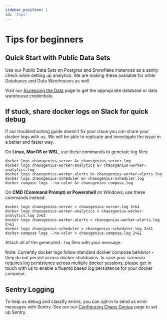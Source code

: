 ```yaml
---
sidebar_position: 1
id: 'tips'
---
```

# Tips for beginners

## Quick Start with Public Data Sets

Use our Public Data Sets on Postgres and Snowflake instances as a sanity check while setting up analytics. We are making these available for other Databases and Data Warehouses as well.

Visit our [Accessing the Data](/docs/Public_Datasets_Catalog/access_data) page to get the appropriate database or data warehouse credentials.

## If stuck, share docker logs on Slack for quick debug

If our troubleshooting guide doesn't fix your issue you can share your docker logs with us. We will be able to replicate and investigate the issue in a better and faster way.

On **Linux, MacOS or WSL**, use these commands to generate log files:
```
docker logs chaosgenius-server &> chaosgenius-server.log
docker logs chaosgenius-worker-analytics &> chaosgenius-worker-analytics.log
docker logs chaosgenius-worker-alerts &> chaosgenius-worker-alerts.log
docker logs chaosgenius-scheduler &> chaosgenius-scheduler.log
docker-compose logs --no-color &> chaosgenius-compose.log
```

On **CMD (Command Prompt) or Powershell** on Windows, use these commands instead:
```
docker logs chaosgenius-server > chaosgenius-server.log 2>&1
docker logs chaosgenius-worker-analytics > chaosgenius-worker-analytics.log 2>&1
docker logs chaosgenius-worker-alerts > chaosgenius-worker-alerts.log 2>&1
docker logs chaosgenius-scheduler > chaosgenius-scheduler.log 2>&1
docker-compose logs --no-color > chaosgenius-compose.log 2>&1
```

Attach all of the generated `.log` files with your message.

Note: Currently docker logs follow standard docker compose behavior - they do not persist across docker shutdowns. In case your scenario requires log persistence across multiple docker sessions, please get in touch with us to enable a fluentd based log persistence for your docker compose.

## Sentry Logging

To help us debug and classify errors, you can opt-in to send us error messages with Sentry. See our our [Configuring Chaos Genius](/docs/Operator_Guides/Configuration/analytics-parameters) page to set up Sentry.
